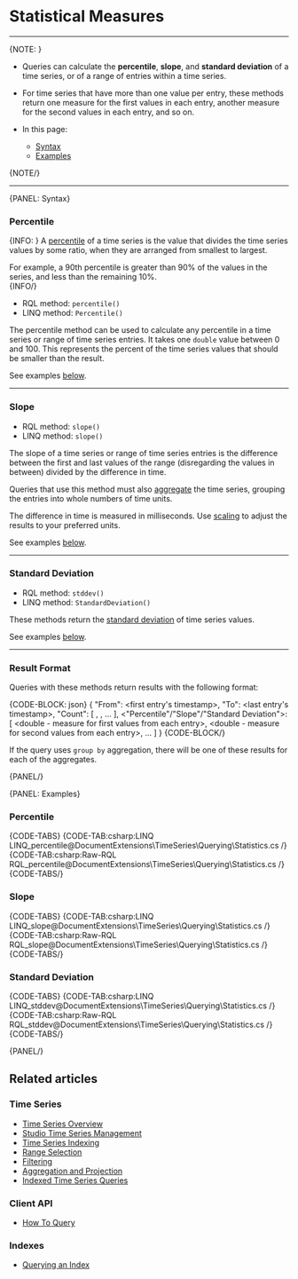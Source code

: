 ﻿# Statistical Measures

---

{NOTE: }

* Queries can calculate the **percentile**, **slope**, and **standard deviation** 
of a time series, or of a range of entries within a time series.  

* For time series that have more than one value per entry, these methods return 
one measure for the first values in each entry, another measure for the 
second values in each entry, and so on.  

* In this page:  
  * [Syntax](../../../document-extensions/timeseries/querying/statistics#syntax)  
  * [Examples](../../../document-extensions/timeseries/querying/statistics#examples)  

{NOTE/}

---

{PANEL: Syntax}

### Percentile  

{INFO: }
A [percentile](https://en.wikipedia.org/wiki/Percentile) of a time series 
is the value that divides the time series values by some ratio, when they 
are arranged from smallest to largest.  

For example, a 90th percentile is greater than 90% of the values in the 
series, and less than the remaining 10%.  
{INFO/}

* RQL method: `percentile()`  
* LINQ method: `Percentile()`  

The percentile method can be used to calculate any percentile in a time 
series or range of time series entries. It takes one `double` value between 
0 and 100. This represents the percent of the time series values that 
should be smaller than the result.  

See examples [below](../../../document-extensions/timeseries/querying/statistics#examples).  

---

### Slope  

* RQL method: `slope()`  
* LINQ method: `slope()`  

The slope of a time series or range of time series entries is the difference 
between the first and last values of the range (disregarding the values in 
between) divided by the difference in time.  

Queries that use this method must also [aggregate](../../../document-extensions/timeseries/querying/aggregation-and-projections) 
the time series, grouping the entries into whole numbers of time units.  

The difference in time is measured in milliseconds. Use [scaling](../../../document-extensions/timeseries/querying/overview-and-syntax#scaling-query-results)
to adjust the results to your preferred units.  

See examples [below](../../../document-extensions/timeseries/querying/statistics#examples).  

---

### Standard Deviation

* RQL method: `stddev()`  
* LINQ method: `StandardDeviation()`  

These methods return the [standard deviation](https://en.wikipedia.org/wiki/Standard_deviation) 
of time series values.  

See examples [below](../../../document-extensions/timeseries/querying/statistics#examples).  

---

### Result Format

Queries with these methods return results with the following format:  

{CODE-BLOCK: json}
{
    "From": <first entry's timestamp>,
    "To": <last entry's timestamp>,
    "Count": [
        <number of first values from each entry>,
        <number of second values from each entry>,
        ...
    ],
    <"Percentile"/"Slope"/"Standard Deviation">: [
        <double - measure for first values from each entry>,
        <double - measure for second values from each entry>,
        ...
    ]
}
{CODE-BLOCK/}

If the query uses `group by` aggregation, there will be one of 
these results for each of the aggregates.  

{PANEL/}

{PANEL: Examples}

### Percentile

{CODE-TABS}
{CODE-TAB:csharp:LINQ LINQ_percentile@DocumentExtensions\TimeSeries\Querying\Statistics.cs /}
{CODE-TAB:csharp:Raw-RQL RQL_percentile@DocumentExtensions\TimeSeries\Querying\Statistics.cs /}
{CODE-TABS/}

### Slope

{CODE-TABS}
{CODE-TAB:csharp:LINQ LINQ_slope@DocumentExtensions\TimeSeries\Querying\Statistics.cs /}
{CODE-TAB:csharp:Raw-RQL RQL_slope@DocumentExtensions\TimeSeries\Querying\Statistics.cs /}
{CODE-TABS/}

### Standard Deviation

{CODE-TABS}
{CODE-TAB:csharp:LINQ LINQ_stddev@DocumentExtensions\TimeSeries\Querying\Statistics.cs /}
{CODE-TAB:csharp:Raw-RQL RQL_stddev@DocumentExtensions\TimeSeries\Querying\Statistics.cs /}
{CODE-TABS/}

{PANEL/}

## Related articles  

### Time Series  

- [Time Series Overview](../../../document-extensions/timeseries/overview)  
- [Studio Time Series Management](../../../studio/database/document-extensions/time-series)  
- [Time Series Indexing](../../../document-extensions/timeseries/indexing)  
- [Range Selection](../../../document-extensions/timeseries/querying/choosing-query-range)  
- [Filtering](../../../document-extensions/timeseries/querying/filtering)  
- [Aggregation and Projection](../../../document-extensions/timeseries/querying/aggregation-and-projections)  
- [Indexed Time Series Queries](../../../document-extensions/timeseries/querying/using-indexes)  

### Client API  

- [How To Query](../../../client-api/session/querying/how-to-query)  

### Indexes

- [Querying an Index](../../../indexes/querying/query-index)  
